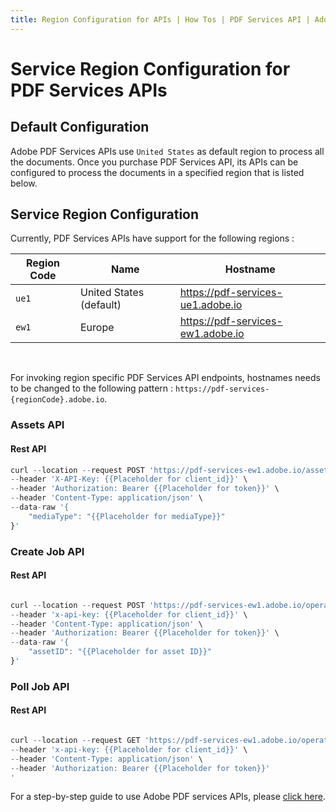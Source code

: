 ```yaml
---
title: Region Configuration for APIs | How Tos | PDF Services API | Adobe PDF Services
---
```


# Service Region Configuration for PDF Services APIs

## Default Configuration 

Adobe PDF Services APIs use `United States` as default region to process all the documents.
Once you purchase PDF Services API, its APIs can be configured to process the documents in a specified region that is listed below. 

## Service Region Configuration

Currently, PDF Services APIs have support for the following regions :

|Region Code | Name                    | Hostname          |
| ------------| -----------------------|-------------------|
| `ue1`       | United States (default)| https://pdf-services-ue1.adobe.io |
| `ew1`       | Europe                 | https://pdf-services-ew1.adobe.io |

<br />

For invoking region specific PDF Services API endpoints, hostnames needs to be changed to the following pattern : `https://pdf-services-{regionCode}.adobe.io`.

### Assets API 

<CodeBlock slots="heading, code" repeat="1" languages="Rest API" />

#### Rest API

```javascript
curl --location --request POST 'https://pdf-services-ew1.adobe.io/assets' \
--header 'X-API-Key: {{Placeholder for client_id}}' \
--header 'Authorization: Bearer {{Placeholder for token}}' \
--header 'Content-Type: application/json' \
--data-raw '{
    "mediaType": "{{Placeholder for mediaType}}"
}'
```

### Create Job API

<CodeBlock slots="heading, code" repeat="1" languages="Rest API" />

#### Rest API

```javascript

curl --location --request POST 'https://pdf-services-ew1.adobe.io/operation/{Placeholder for operation name}' \
--header 'x-api-key: {{Placeholder for client_id}}' \
--header 'Content-Type: application/json' \
--header 'Authorization: Bearer {{Placeholder for token}}' \
--data-raw '{
    "assetID": "{{Placeholder for asset ID}}"
}'

```

### Poll Job API

<CodeBlock slots="heading, code" repeat="1" languages="Rest API" />

#### Rest API

```javascript

curl --location --request GET 'https://pdf-services-ew1.adobe.io/operation/{Placeholder for operation name}' \
--header 'x-api-key: {{Placeholder for client_id}}' \
--header 'Content-Type: application/json' \
--header 'Authorization: Bearer {{Placeholder for token}}'
'
```

For a step-by-step guide to use Adobe PDF services APIs, please [click here](./api-usage.md).
